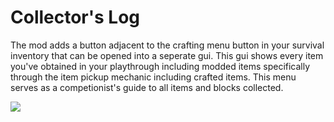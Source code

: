 # Collector's Log

The mod adds a button adjacent to the crafting menu button in your survival inventory that can be opened into a seperate gui. This gui shows every item you've obtained in your playthrough including modded items specifically through the item pickup mechanic including crafted items. This menu serves as a competionist's guide to all items and blocks collected.

![](https://cdn.discordapp.com/attachments/1062111854438133810/1062161795680317481/2023-01-10_01.08.44.png)
